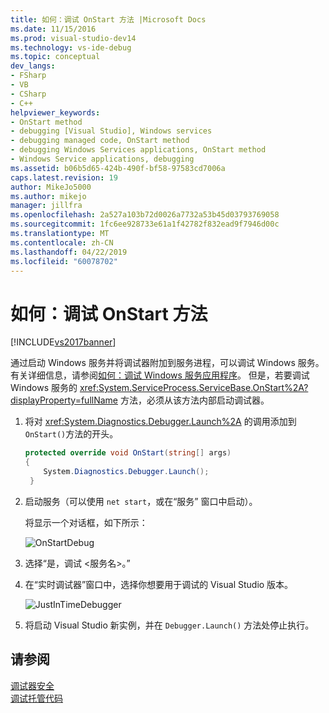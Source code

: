 ```yaml
---
title: 如何：调试 OnStart 方法 |Microsoft Docs
ms.date: 11/15/2016
ms.prod: visual-studio-dev14
ms.technology: vs-ide-debug
ms.topic: conceptual
dev_langs:
- FSharp
- VB
- CSharp
- C++
helpviewer_keywords:
- OnStart method
- debugging [Visual Studio], Windows services
- debugging managed code, OnStart method
- debugging Windows Services applications, OnStart method
- Windows Service applications, debugging
ms.assetid: b06b5d65-424b-490f-bf58-97583cd7006a
caps.latest.revision: 19
author: MikeJo5000
ms.author: mikejo
manager: jillfra
ms.openlocfilehash: 2a527a103b72d0026a7732a53b45d03793769058
ms.sourcegitcommit: 1fc6ee928733e61a1f42782f832ead9f7946d00c
ms.translationtype: MT
ms.contentlocale: zh-CN
ms.lasthandoff: 04/22/2019
ms.locfileid: "60078702"
---
```

# <a name="how-to-debug-the-onstart-method"></a>如何：调试 OnStart 方法
[!INCLUDE[vs2017banner](../includes/vs2017banner.md)]

通过启动 Windows 服务并将调试器附加到服务进程，可以调试 Windows 服务。 有关详细信息，请参阅[如何：调试 Windows 服务应用程序](http://msdn.microsoft.com/library/63ab0800-0f05-4f1e-88e6-94c73fd920a2)。 但是，若要调试 Windows 服务的 <xref:System.ServiceProcess.ServiceBase.OnStart%2A?displayProperty=fullName> 方法，必须从该方法内部启动调试器。  
  
1. 将对 <xref:System.Diagnostics.Debugger.Launch%2A> 的调用添加到 `OnStart()`方法的开头。  
  
    ```csharp  
    protected override void OnStart(string[] args)  
    {  
        System.Diagnostics.Debugger.Launch();  
     }  
    ```  
  
2. 启动服务（可以使用 `net start`，或在“服务”  窗口中启动）。  
  
     将显示一个对话框，如下所示：  
  
     ![OnStartDebug](../debugger/media/onstartdebug.png "OnStartDebug")  
  
3. 选择“是，调试 \<服务名>。”  
  
4. 在“实时调试器”窗口中，选择你想要用于调试的 Visual Studio 版本。  
  
     ![JustInTimeDebugger](../debugger/media/justintimedebugger.png "JustInTimeDebugger")  
  
5. 将启动 Visual Studio 新实例，并在 `Debugger.Launch()` 方法处停止执行。  
  
## <a name="see-also"></a>请参阅  
 [调试器安全](../debugger/debugger-security.md)   
 [调试托管代码](../debugger/debugging-managed-code.md)
